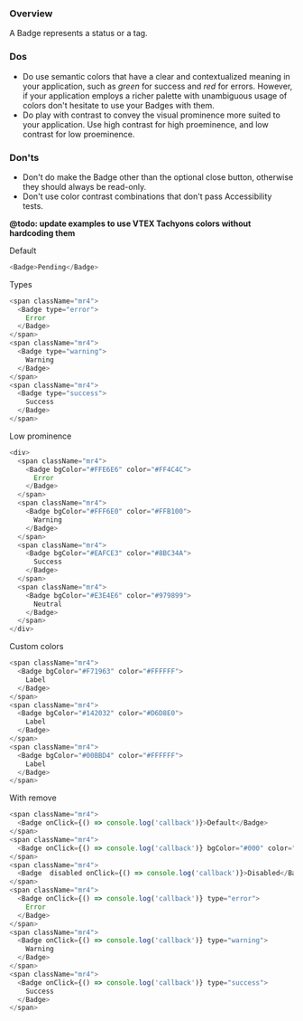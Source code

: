 ### Overview

A Badge represents a status or a tag.

### Dos

- Do use semantic colors that have a clear and contextualized meaning in your application, such as _green_ for success and _red_ for errors. However, if your application employs a richer palette with unambiguous usage of colors don't hesitate to use your Badges with them.
- Do play with contrast to convey the visual prominence more suited to your application. Use high contrast for high proeminence, and low contrast for low proeminence.

### Don'ts

- Don't do make the Badge other than the optional close button, otherwise they should always be read-only.
- Don't use color contrast combinations that don't pass Accessibility tests.

**@todo: update examples to use VTEX Tachyons colors without hardcoding them**

Default

```js
<Badge>Pending</Badge>
```

Types

```js
<span className="mr4">
  <Badge type="error">
    Error
  </Badge>
</span>
<span className="mr4">
  <Badge type="warning">
    Warning
  </Badge>
</span>
<span className="mr4">
  <Badge type="success">
    Success
  </Badge>
</span>
```

Low prominence

```js
<div>
  <span className="mr4">
    <Badge bgColor="#FFE6E6" color="#FF4C4C">
      Error
    </Badge>
  </span>
  <span className="mr4">
    <Badge bgColor="#FFF6E0" color="#FFB100">
      Warning
    </Badge>
  </span>
  <span className="mr4">
    <Badge bgColor="#EAFCE3" color="#8BC34A">
      Success
    </Badge>
  </span>
  <span className="mr4">
    <Badge bgColor="#E3E4E6" color="#979899">
      Neutral
    </Badge>
  </span>
</div>
```

Custom colors

```js
<span className="mr4">
  <Badge bgColor="#F71963" color="#FFFFFF">
    Label
  </Badge>
</span>
<span className="mr4">
  <Badge bgColor="#142032" color="#D6D8E0">
    Label
  </Badge>
</span>
<span className="mr4">
  <Badge bgColor="#00BBD4" color="#FFFFFF">
    Label
  </Badge>
</span>
```

With remove

```js
<span className="mr4">
  <Badge onClick={() => console.log('callback')}>Default</Badge>
</span>
<span className="mr4">
  <Badge onClick={() => console.log('callback')} bgColor="#000" color="#ffb100">With color</Badge>
</span>
<span className="mr4">
  <Badge  disabled onClick={() => console.log('callback')}>Disabled</Badge>
</span>
<span className="mr4">
  <Badge onClick={() => console.log('callback')} type="error">
    Error
  </Badge>
</span>
<span className="mr4">
  <Badge onClick={() => console.log('callback')} type="warning">
    Warning
  </Badge>
</span>
<span className="mr4">
  <Badge onClick={() => console.log('callback')} type="success">
    Success
  </Badge>
</span>
```

